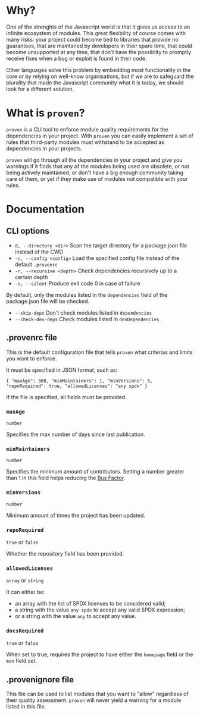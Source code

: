# Why?

One of the strenghts of the Javascript world is that it gives us access to an infinite ecosystem of modules. This great flexibility of course comes with many risks: your project could become tied to libraries that provide no guarantees, that are maintaned by developers in their spare time, that could become unsupported at any time, that don't have the possiblity to promptly receive fixes when a bug or exploit is found in their code.

Other languages solve this problem by embedding most functionality in the core or by relying on well-know organisations, but if we are to safeguard the plurality that made the Javascript community what it is today, we should look for a different solution.


# What is `proven`?

`proven` is a CLI tool to enforce module quality requirements for the dependencies in your project. With `proven` you can easily implement a set of rules that third-party modules must withstand to be accepted as dependencies in your projects.

`proven` will go through all the dependencies in your project and give you warnings if it finds that any of the modules being used are obsolete, or not being actively maintained, or don't have a big enough community taking care of them, or yet if they make use of modules not compatible with your rules.


# Documentation

## CLI options

 - `d, --directory <dir>` Scan the target directory for a package.json file instead of the CWD
 - `-c, --config <config>` Load the specified config file instead of the default `.provenrc`
 - `-r, --recursive <depth>` Check dependencies recursively up to a certain depth
 - `-s, --silent` Produce exit code 0 in case of failure

By default, only the modules listed in the `dependencies` field of the package.json file will be checked.

 - `--skip-deps` Don't check modules listed in `dependencies`
 - `--check-dev-deps` Check modules listed in `devDependencies`


## .provenrc file

This is the default configuration file that tells `proven` what criterias and limits you want to enforce.

It must be specified in JSON format, such as:

`{
    "maxAge": 300,
    "minMaintainers": 1,
    "minVersions": 5,
    "repoRequired": true,
    "allowedLicenses": "any spdx"
}`

If the file is specified, all fields must be provided.


### `maxAge`

`number`

Specifies the max number of days since last publication.

### `minMaintainers`

`number`

Specifies the minimum amount of contributors. Setting a number greater than 1 in this field helps reducing the [Bus Factor](https://en.wikipedia.org/wiki/Bus_factor).

### `minVersions`

`number`

Minimum amount of times the project has been updated.

### `repoRequired`

`true` or `false`

Whether the repository field has been provided.

### `allowedLicenses`

`array` or `string`

It can either be:
 - an array with the list of SPDX licenses to be considered valid;
 - a string with the value `any spdx` to accept any valid SPDX expression;
 - or a string with the value `any` to accept any value.

### `docsRequired`

`true` or `false`

When set to true, requires the project to have either the `homepage` field or the `man` field set.


## .provenignore file

This file can be used to list modules that you want to "allow" regardless of their quality assessment. `proven` will never yield a warning for a module listed in this file.
